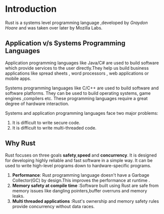 # Introduction

Rust is a systems level programming language ,developed by *Graydon Hoare* and was taken over later by Mozilla Labs.

## Application v/s Systems Programming Languages

Application programming languages like Java/C# are used to build software which provide services to the user directly.They help us build business applications like spread sheets , word processors , web applications or mobile apps.

Systems programming languages like C/C++ are used to build software and software platforms. They can be used to build operating systems, game engines ,compilers etc. These  programming languages require a great degree of hardware interaction.

Systems and application programming languages face two major problems:

1. It is difficult to write secure code.
2. It is difficult to  write multi-threaded code.

## Why Rust 

 Rust focuses on three goals **safety**,**speed** and **concurrency**.
 It is designed for developing highly reliable and fast software in a simple way. It can be used to write high-level programs down to hardware-specific programs.

 1. **Performance**: Rust programming language doesn't have a Garbage Collector(GC) by design.This improves the performance at runtime .
 2. **Memory safety at compile time** :Software built using Rust are safe from memory issues like dangling pointers,buffer overruns and memory leaks.
 3. **Multi threaded applications** :Rust's ownership and memory safety rules provide concurrency without data races.


<!-- External links for this chapter
 //day2
 1. good intro : https://stackoverflow.com/tags/rust/info
 2. projects using rust : https://en.wikipedia.org/wiki/Rust_(programming_language)#Projects_using_Rust
 3. system prgramming : https://en.wikipedia.org/wiki/System_programming_language
 4. where is it used /more confidence: https://medium.com/mozilla-tech/why-rust-is-the-most-loved-language-by-developers-666add782563

 //day1
 1. https://www.quora.com/What-is-your-review-of-the-Rust-programming-language

 2. from mozilla to apple https://www.reddit.com/r/rust/comments/7qels2/i_wonder_why_graydon_hoare_the_author_of_rust/
 
 3. code samples :https://rust-lang-nursery.github.io/rust-cookbook/

 4. slowgrammer :https://github.com/rust-lang-nursery

 5. twitter: https://twitter.com/softprops

 6. graydon handle: https://graydon2.dreamwidth.org/247406.html

 7. Rust is more than safety: https://words.steveklabnik.com/rust-is-more-than-safety

    - null pointes/options:https://insanitybit.github.io/2016/12/28/why-rust-sum-types
    - rust in 2017 :https://medium.com/@Hisako1337/rust-in-2017-8f2b57a67d9b
      1.unsafe rust: https://doc.rust-lang.org/nomicon/ 

8. Programming wikipedia : http://progopedia.com/language/rust/

-->
